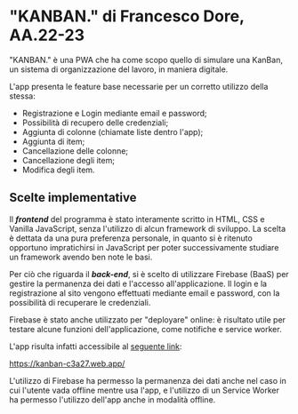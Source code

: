# "KANBAN." di Francesco Dore, AA.22-23

"KANBAN." è una PWA che ha come scopo quello di simulare una KanBan, un sistema di organizzazione del lavoro, in maniera digitale.

L'app presenta le feature base necessarie per un corretto utilizzo della stessa:
* Registrazione e Login mediante email e password;
* Possibilità di recupero delle credenziali;
* Aggiunta di colonne (chiamate liste dentro l'app);
* Aggiunta di item;
* Cancellazione delle colonne;
* Cancellazione degli item;
* Modifica degli item.

## Scelte implementative

Il ***frontend*** del programma è stato interamente scritto in HTML, CSS e Vanilla JavaScript, senza l'utilizzo di alcun framework di sviluppo. La scelta è dettata da una pura preferenza personale, in quanto si è ritenuto opportuno impratichirsi in JavaScript per poter successivamente studiare un framework avendo ben note le basi.

Per ciò che riguarda il ***back-end***, si è scelto di utilizzare Firebase (BaaS) per gestire la permanenza dei dati e l'accesso all'applicazione. Il login e la registrazione al sito vengono effettuati mediante email e password, con la possibilità di recuperare le credenziali.

Firebase è stato anche utilizzato per "deployare" online: è risultato utile per testare alcune funzioni dell'applicazione, come notifiche e service worker.

L'app risulta infatti accessibile al [seguente link](https://kanban-c3a27.web.app/):

https://kanban-c3a27.web.app/

L'utilizzo di Firebase ha permesso la permanenza dei dati anche nel caso in cui l'utente vada offline mentre usa l'app, e l'utilizzo di un Service Worker ha permesso l'utilizzo dell'app anche in modalità offline.
